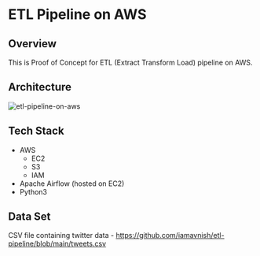 # ETL Pipeline on AWS

## Overview

This is Proof of Concept for ETL (Extract Transform Load) pipeline on AWS.

## Architecture

![etl-pipeline-on-aws](https://github.com/iamavnish/etl-pipeline/assets/13760927/e99657fb-01bc-4062-8543-fa7b6eaa5c94)

## Tech Stack

- AWS
  - EC2
  - S3
  - IAM
- Apache Airflow (hosted on EC2)
- Python3

## Data Set

CSV file containing twitter data - https://github.com/iamavnish/etl-pipeline/blob/main/tweets.csv

